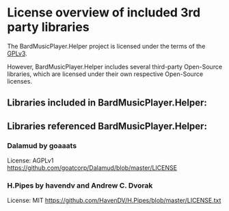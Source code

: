# License overview of included 3rd party libraries

The BardMusicPlayer.Helper project is licensed under the terms of the [GPLv3](https://github.com/BardMusicPlayer/BardMusicPlayer.Helper/blob/develop/LICENSE).

However, BardMusicPlayer.Helper includes several third-party Open-Source libraries,
which are licensed under their own respective Open-Source licenses.

## Libraries included in BardMusicPlayer.Helper:



## Libraries referenced BardMusicPlayer.Helper:

### Dalamud by goaaats
License: AGPLv1
https://github.com/goatcorp/Dalamud/blob/master/LICENSE

### H.Pipes by havendv and Andrew C. Dvorak
License: MIT
https://github.com/HavenDV/H.Pipes/blob/master/LICENSE.txt

